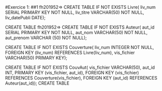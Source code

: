 #Exercice 1:
##1
fh201952=> CREATE TABLE IF NOT EXISTS Livre(
liv_num SERIAL PRIMARY KEY NOT NULL,
liv_titre VARCHAR(50) NOT NULL,
liv_datePubli DATE);

CREATE TABLE
fh201952=> CREATE TABLE IF NOT EXISTS Auteur(
aut_id  SERIAL PRIMARY KEY NOT NULL,
aut_nom VARCHAR(50) NOT NULL,
 aut_prenom VARCHAR (50) NOT NULL);

CREATE TABLE IF NOT EXISTS Couverture(
liv_num INTEGER NOT NULL, FOREIGN KEY (liv_num) REFERENCES Livre(liv_num),
vis_fichier VARCHAR(50) PRIMARY KEY);

CREATE TABLE IF NOT EXISTS CouvAut(
vis_fichier VARCHAR(50),
    aut_id INT,
    PRIMARY KEY (vis_fichier, aut_id),
    FOREIGN KEY (vis_fichier) REFERENCES Couverture(vis_fichier),
    FOREIGN KEY (aut_id) REFERENCES Auteur(aut_id));
CREATE TABLE
